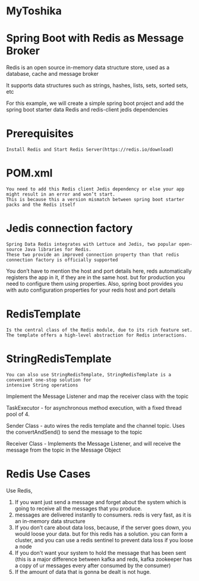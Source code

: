 # MyToshika

# Spring Boot with Redis as Message Broker

Redis is an open source in-memory data structure store, used as a database, cache and message broker

It supports data structures such as strings, hashes, lists, sets, sorted sets, etc

For this example, we will create a simple spring boot project and add the spring boot starter data Redis and redis-client jedis dependencies

# Prerequisites

    Install Redis and Start Redis Server(https://redis.io/download)

# POM.xml
    You need to add this Redis client Jedis dependency or else your app might result in an error and won’t start. 
    This is because this a version mismatch between spring boot starter packs and the Redis itself

# Jedis connection factory
    Spring Data Redis integrates with Lettuce and Jedis, two popular open-source Java libraries for Redis. 
    These two provide an improved connection property than that redis connection factory is officially supported

You don’t have to mention the host and port details here, reds automatically registers the app in it, 
if they are in the same host. but for production you need to configure them using properties. Also, spring boot provides you with auto configuration properties for your redis host and port details

# RedisTemplate
    Is the central class of the Redis module, due to its rich feature set. 
    The template offers a high-level abstraction for Redis interactions. 

# StringRedisTemplate
    You can also use StringRedisTemplate, StringRedisTemplate is a convenient one-stop solution for 
    intensive String operations

Implement the Message Listener and map the receiver class with the topic

TaskExecutor - for asynchronous method execution, with a fixed thread pool of 4.

Sender Class - auto wires the redis template and the channel topic. Uses the convertAndSend() to send the message to the topic

Receiver Class - Implements the Message Listener, and will receive the message from the topic in the Message Object

# Redis Use Cases
Use Redis,
1. If you want just send a message and forget about the system which is going to receive all the messages that you produce.
2. messages are delivered instantly to consumers. reds is very fast, as it is an in-memory data structure
3. If you  don’t care about data loss, because, if the server goes down, you would loose your data. but for this redis has a solution.  you can form a cluster, and you can use a redis sentinel to prevent data loss if you loose a node
4. If you don't want your system to hold the message that has been sent (this is a major difference between kafka and reds, kafka zookeeper has a copy of ur messages every after consumed by the consumer)
5. If the amount of data that is gonna be dealt is not huge.


